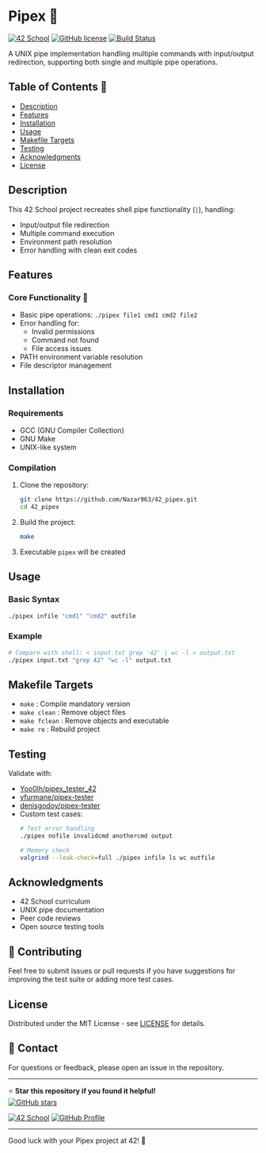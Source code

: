 # Pipex 🔄

[![42 School](https://img.shields.io/badge/42-School-blue)](https://42firenze.it/)
[![GitHub license](https://img.shields.io/github/license/Nazar963/42_pipex)](https://github.com/Nazar963/42_pipex/blob/master/LICENSE)
[![Build Status](https://img.shields.io/github/actions/workflow/status/Nazar963/42_pipex/.github/workflows/build.yml?branch=main)](https://github.com/Nazar963/42_pipex/.github/workflows/build.yml)

A UNIX pipe implementation handling multiple commands with input/output redirection, supporting both single and multiple pipe operations.

## Table of Contents 📖
- [Description](#description)
- [Features](#features)
- [Installation](#installation)
- [Usage](#usage)
- [Makefile Targets](#makefile-targets)
- [Testing](#testing)
- [Acknowledgments](#acknowledgments)
- [License](#license)

## Description
This 42 School project recreates shell pipe functionality (`|`), handling:
- Input/output file redirection
- Multiple command execution
- Environment path resolution
- Error handling with clean exit codes

## Features

### Core Functionality 🔧
- Basic pipe operations: `./pipex file1 cmd1 cmd2 file2`
- Error handling for:
  - Invalid permissions
  - Command not found
  - File access issues
- PATH environment variable resolution
- File descriptor management

## Installation

### Requirements
- GCC (GNU Compiler Collection)
- GNU Make
- UNIX-like system

### Compilation
1. Clone the repository:
   ```bash
   git clone https://github.com/Nazar963/42_pipex.git
   cd 42_pipex
   ```
2. Build the project:
   ```bash
   make
   ```
3. Executable `pipex` will be created

## Usage

### Basic Syntax
```bash
./pipex infile "cmd1" "cmd2" outfile
```

### Example
```bash
# Compare with shell: < input.txt grep '42' | wc -l > output.txt
./pipex input.txt "grep 42" "wc -l" output.txt
```

## Makefile Targets
- `make` : Compile mandatory version
- `make clean` : Remove object files
- `make fclean` : Remove objects and executable
- `make re` : Rebuild project

## Testing
Validate with:
- [Yoo0lh/pipex_tester_42](https://github.com/Yoo0lh/pipex_tester_42)
- [vfurmane/pipex-tester](https://github.com/vfurmane/pipex-tester#readme)
- [denisgodoy/pipex-tester](https://github.com/denisgodoy/pipex-tester)
- Custom test cases:
  ```bash
  # Test error handling
  ./pipex nofile invalidcmd anothercmd output
  
  # Memory check
  valgrind --leak-check=full ./pipex infile ls wc outfile
  ```

## Acknowledgments
- 42 School curriculum
- UNIX pipe documentation
- Peer code reviews
- Open source testing tools
  
## 🤝 Contributing
Feel free to submit issues or pull requests if you have suggestions for improving the test suite or adding more test cases.

## License
Distributed under the MIT License - see [LICENSE](LICENSE) for details.

## 📧 Contact
For questions or feedback, please open an issue in the repository.

---

⭐ **Star this repository if you found it helpful!**  
[![GitHub stars](https://img.shields.io/github/stars/Nazar963/42_pipex?style=social)](https://github.com/Nazar963/42_pipex/stargazers)

[![42 School](https://img.shields.io/badge/42-profile-blue)](https://profile-v3.intra.42.fr/users/naal-jen)
[![GitHub Profile](https://img.shields.io/badge/GitHub-Nazar963-lightgrey)](https://github.com/Nazar963)

---
Good luck with your Pipex project at 42! 🚀

